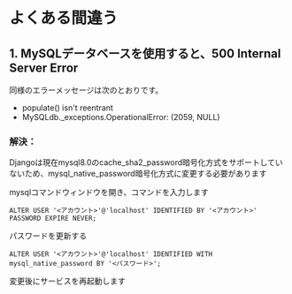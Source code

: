 # よくある間違う

## 1. MySQLデータベースを使用すると、500 Internal Server Error

同様のエラーメッセージは次のとおりです。

* populate\(\) isn't reentrant
* MySQLdb.\_exceptions.OperationalError: \(2059, NULL\)

### 解決：

Djangoは現在mysql8.0のcache\_sha2\_password暗号化方式をサポートしていないため、mysql\_native\_password暗号化方式に変更する必要があります

mysqlコマンドウィンドウを開き、コマンドを入力します

```text
ALTER USER '<アカウント>'@'localhost' IDENTIFIED BY '<アカウント>' PASSWORD EXPIRE NEVER;
```

パスワードを更新する

```text
ALTER USER '<アカウント>'@'localhost' IDENTIFIED WITH mysql_native_password BY '<パスワード>';
```

変更後にサービスを再起動します

